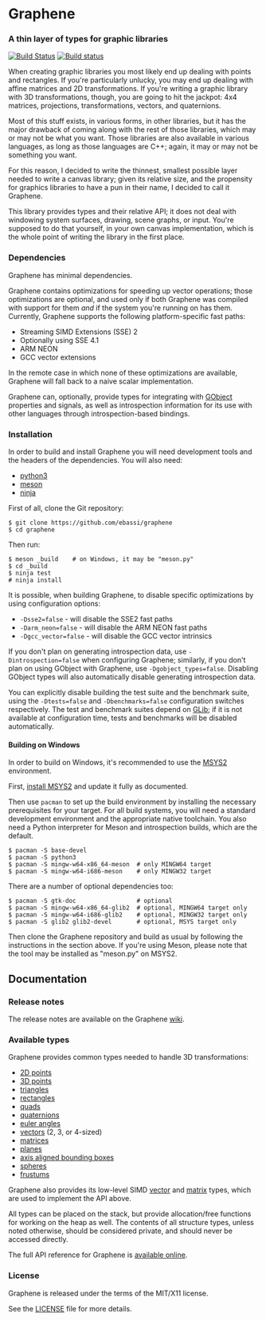 # Graphene
###  A thin layer of types for graphic libraries

[![Build Status](https://travis-ci.org/ebassi/graphene.svg?branch=master)](https://travis-ci.org/ebassi/graphene)
[![Build status](https://ci.appveyor.com/api/projects/status/pw7o5grgko1l06hd/branch/master?svg=true)](https://ci.appveyor.com/project/ebassi/graphene/branch/master)


When creating graphic libraries you most likely end up dealing with points
and rectangles. If you're particularly unlucky, you may end up dealing
with affine matrices and 2D transformations. If you're writing a graphic
library with 3D transformations, though, you are going to hit the jackpot:
4x4 matrices, projections, transformations, vectors, and quaternions.

Most of this stuff exists, in various forms, in other libraries, but it
has the major drawback of coming along with the rest of those libraries,
which may or may not be what you want. Those libraries are also available
in various languages, as long as those languages are C++; again, it may or
may not be something you want.

For this reason, I decided to write the thinnest, smallest possible layer
needed to write a canvas library; given its relative size, and the
propensity for graphics libraries to have a pun in their name, I decided
to call it Graphene.

This library provides types and their relative API; it does not deal with
windowing system surfaces, drawing, scene graphs, or input. You're
supposed to do that yourself, in your own canvas implementation, which is
the whole point of writing the library in the first place.

### Dependencies

Graphene has minimal dependencies.

Graphene contains optimizations for speeding up vector operations; those
optimizations are optional, and used only if both Graphene was compiled
with support for them *and* if the system you're running on has them.
Currently, Graphene supports the following platform-specific fast paths:

 * Streaming SIMD Extensions (SSE) 2
  * Optionally using SSE 4.1
 * ARM NEON
 * GCC vector extensions

In the remote case in which none of these optimizations are available,
Graphene will fall back to a naive scalar implementation.

Graphene can, optionally, provide types for integrating with
[GObject][gobject-api] properties and signals, as well as introspection
information for its use with other languages through introspection-based
bindings.

### Installation

In order to build and install Graphene you will need development tools and
the headers of the dependencies. You will also need:

 * [python3](https://www.python.org)
 * [meson](http://mesonbuild.com)
 * [ninja](https://ninja-build.org/)

First of all, clone the Git repository:

    $ git clone https://github.com/ebassi/graphene
    $ cd graphene

Then run:

    $ meson _build    # on Windows, it may be "meson.py"
    $ cd _build
    $ ninja test
    # ninja install

It is possible, when building Graphene, to disable specific optimizations by
using configuration options:

 * `-Dsse2=false` - will disable the SSE2 fast paths
 * `-Darm_neon=false` - will disable the ARM NEON fast paths
 * `-Dgcc_vector=false` - will disable the GCC vector intrinsics

If you don't plan on generating introspection data, use `-Dintrospection=false`
when configuring Graphene; similarly, if you don't plan on using GObject with
Graphene, use `-Dgobject_types=false`. Disabling GObject types will also
automatically disable generating introspection data.

You can explicitly disable building the test suite and the benchmark suite,
using the `-Dtests=false` and `-Dbenchmarks=false` configuration switches
respectively. The test and benchmark suites depend on [GLib][glib]; if it is
not available at configuration time, tests and benchmarks will be disabled
automatically.

#### Building on Windows

In order to build on Windows, it's recommended to use the
[MSYS2](http://sourceforge.net/projects/msys2/) environment.

First, [install MSYS2](https://msys2.github.io/) and update it fully
as documented.

Then use `pacman` to set up the build environment by installing the
necessary prerequisites for your target. For all build systems, you
will need a standard development environment and the appropriate native
toolchain. You also need a Python interpreter for Meson and introspection
builds, which are the default.

    $ pacman -S base-devel
    $ pacman -S python3
    $ pacman -S mingw-w64-x86_64-meson	# only MINGW64 target
    $ pacman -S mingw-w64-i686-meson	# only MINGW32 target

There are a number of optional dependencies too:

    $ pacman -S gtk-doc                 # optional
    $ pacman -S mingw-w64-x86_64-glib2  # optional, MINGW64 target only
    $ pacman -S mingw-w64-i686-glib2    # optional, MINGW32 target only
    $ pacman -S glib2 glib2-devel       # optional, MSYS target only

Then clone the Graphene repository and build as usual by following the
instructions in the section above. If you're using Meson, please note
that the tool may be installed as "meson.py" on MSYS2.

## Documentation

### Release notes

The release notes are available on the Graphene
[wiki](https://github.com/ebassi/graphene/wiki/Release-Notes).

### Available types

Graphene provides common types needed to handle 3D transformations:

 * [2D points](http://ebassi.github.io/graphene/docs/graphene-Point.html)
 * [3D points](http://ebassi.github.io/graphene/docs/graphene-Point3D.html)
 * [triangles](http://ebassi.github.io/graphene/docs/graphene-Triangle.html)
 * [rectangles](http://ebassi.github.io/graphene/docs/graphene-Rectangle.html)
 * [quads](http://ebassi.github.io/graphene/docs/graphene-Quad.html)
 * [quaternions](http://ebassi.github.io/graphene/docs/graphene-Quaternion.html)
 * [euler angles](http://ebassi.github.io/graphene/docs/graphene-Euler.html)
 * [vectors](http://ebassi.github.io/graphene/docs/graphene-Vectors.html) (2, 3, or 4-sized)
 * [matrices](http://ebassi.github.io/graphene/docs/graphene-Matrix.html)
 * [planes](http://ebassi.github.io/graphene/docs/graphene-Plane.html)
 * [axis aligned bounding boxes](http://ebassi.github.io/graphene/docs/graphene-Box.html)
 * [spheres](http://ebassi.github.io/graphene/docs/graphene-Sphere.html)
 * [frustums](http://ebassi.github.io/graphene/docs/graphene-Frustum.html)

Graphene also provides its low-level SIMD [vector](http://ebassi.github.io/graphene/docs/graphene-SIMD-vector.html)
and [matrix](http://ebassi.github.io/graphene/docs/graphene-SIMD-matrix.html)
types, which are used to implement the API above.

All types can be placed on the stack, but provide allocation/free functions
for working on the heap as well. The contents of all structure types, unless
noted otherwise, should be considered private, and should never be accessed
directly.

The full API reference for Graphene is [available online](http://ebassi.github.io/graphene/docs/).

### License

Graphene is released under the terms of the MIT/X11 license.

See the [LICENSE](./LICENSE) file for more details.

[glib]: https://gitlab.gnome.org/GNOME/glib
[gobject-api]: https://developer.gnome.org/gobject/stable/
